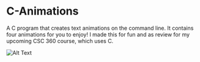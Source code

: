 # C-Animations

A C program that creates text animations on the command line. It contains four animations for you to enjoy! I made this for fun and as review for my upcoming CSC 360 course, which uses C.

![Alt Text](https://imgur.com/EY5qqcH)
